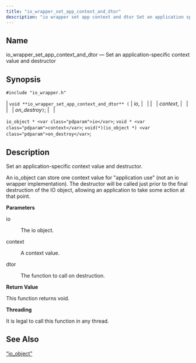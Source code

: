 ```yaml
---
title: "io_wrapper_set_app_context_and_dtor"
description: "io wrapper set app context and dtor Set an application specific context value and destructor void io wrapper set app context and dtor io context on destroy io object io void context void io object on destroy Set an application specific context value and destructor An io object can store..."
---
```


<a name="apis.io_wrapper_set_app_context_and_dtor"></a> 
## Name

io_wrapper_set_app_context_and_dtor — Set an application-specific context value and destructor

## Synopsis

`#include "io_wrapper.h"`

| `void **io_wrapper_set_app_context_and_dtor** (` | <var class="pdparam">io</var>, |   |
|   | <var class="pdparam">context</var>, |   |
|   | <var class="pdparam">on_destroy</var>`)`; |   |

`io_object * <var class="pdparam">io</var>`;
`void * <var class="pdparam">context</var>`;
`void(*)(io_object *) <var class="pdparam">on_destroy</var>`;<a name="idp53976720"></a> 
## Description

Set an application-specific context value and destructor.

An io_object can store one context value for "application use" (not an io wrapper implementation). The destructor will be called just prior to the final destruction of the IO object, allowing an application to take some action at that point.

**<a name="idp53978656"></a> Parameters**

<dl class="variablelist">

<dt>io</dt>

<dd>

The io object.

</dd>

<dt>context</dt>

<dd>

A context value.

</dd>

<dt>dtor</dt>

<dd>

The function to call on destruction.

</dd>

</dl>

**<a name="idp53985056"></a> Return Value**

This function returns void.

**<a name="idp53985968"></a> Threading**

It is legal to call this function in any thread.

<a name="idp53987072"></a> 
## See Also

[“io_object”](/momentum/3/3-api/structs-io-object)